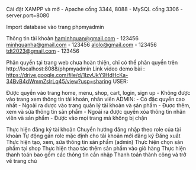 Cài đặt XAMPP và mở - Apache cổng 3344, 8088 - MySQL cổng 3306 - server.port=8080

Import database vào trang phpmyadmin

Thông tin tài khoản haminhquan@gmail.com - 123456 minhquanha@gmail.com - 123456 alolo@gmail.com - 123456 tdt2023@gmail.com - 123456

Phân quyền tại trang web chưa hoàn thiện, chỉ có thể phân quyền trên http://localhost:8088/phpmyadmin Link video demo bài : https://drive.google.com/file/d/1IzvUkY9HdHcKa-34BvB4dWmmZsIrLq45/view?usp=sharing USER:

Được quyền vào trang home, menu, shop, cart, login, sign up - Không được vào trang xem thông tin tài khoản, nhân viên
ADMIN: - Có đặc quyền cao nhất - Ngoài ra được vào trang quản lý tài khoản và sản phẩm - Được thêm, xem và sửa thông tin sản phẩm - Ngoài ra được quyền xóa thông tin nhân viên và sản phẩm - Được vào mọi trang mà không bị chặn

Thực hiện đăng ký tài khoản
Chuyển hướng đăng nhập theo role của tài khoản
Tự động gán role mặc định cho tài khoản mới đăng ký
Đăng xuất
Thực hiện tạo, xem, sửa thông tin sản phẩm (admin)
Thực hiện chọn sản phẩm tại shop
Thực hiện thao tác thêm sản phẩm vào giỏ hàng
Thực hiện thanh toán bao gồm các thông tin cần nhập
Thanh toán thành công và trở về trang chủ
